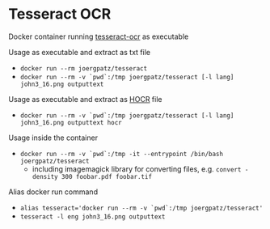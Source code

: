 # Tesseract OCR

Docker container running [tesseract-ocr](https://github.com/tesseract-ocr/tesseract) as executable

Usage as executable and extract as txt file

* `docker run --rm joergpatz/tesseract`
* ``docker run --rm -v `pwd`:/tmp joergpatz/tesseract [-l lang] john3_16.png outputtext``

Usage as executable and extract as [HOCR](https://en.wikipedia.org/wiki/HOCR) file

* ``docker run --rm -v `pwd`:/tmp joergpatz/tesseract [-l lang] john3_16.png outputtext hocr``

Usage inside the container

* ``docker run --rm -v `pwd`:/tmp -it --entrypoint /bin/bash joergpatz/tesseract``
    * including imagemagick library for converting files, e.g. `convert -density 300 foobar.pdf foobar.tif`
    
Alias docker run command

* ``alias tesseract='docker run --rm -v `pwd`:/tmp joergpatz/tesseract'``
* `tesseract -l eng john3_16.png outputtext`